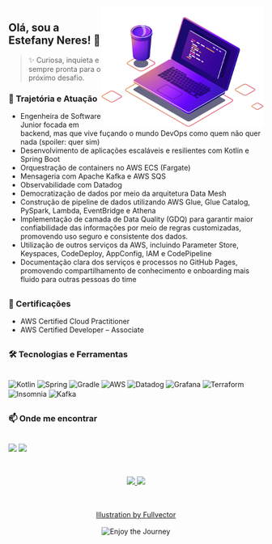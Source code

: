 <img src="banner/computer-illustration.png" width="320px" align="right" alt="notebook estefany">

## Olá, sou a Estefany Neres! 💜
  > ✨ Curiosa, inquieta e sempre pronta para o próximo desafio.


### 🚀 Trajetória e Atuação

- Engenheira de Software Junior focada em backend, mas que vive fuçando o mundo DevOps como quem não quer nada (spoiler: quer sim)
- Desenvolvimento de aplicações escaláveis e resilientes com Kotlin e Spring Boot
- Orquestração de containers no AWS ECS (Fargate)
- Mensageria com Apache Kafka e AWS SQS
- Observabilidade com Datadog
- Democratização de dados por meio da arquitetura Data Mesh
- Construção de pipeline de dados utilizando AWS Glue, Glue Catalog, PySpark, Lambda, EventBridge e Athena
- Implementação de camada de Data Quality (GDQ) para garantir maior confiabilidade das informações por meio de regras customizadas, promovendo uso seguro e consistente dos dados.
- Utilização de outros serviços da AWS, incluindo Parameter Store, Keyspaces, CodeDeploy, AppConfig, IAM e CodePipeline
- Documentação clara dos serviços e processos no GitHub Pages, promovendo compartilhamento de conhecimento e onboarding mais fluido para outras pessoas do time

##

### 🏅 Certificações

- AWS Certified Cloud Practitioner  
- AWS Certified Developer – Associate  

##

### 🛠️ Tecnologias e Ferramentas

<div align="left" style="display: inline_block"><br>
  <i class="devicon-illustrator-plain"></i>
  <img align="center" alt="Kotlin" height="50" width="50" src="https://cdn.jsdelivr.net/gh/devicons/devicon@latest/icons/kotlin/kotlin-original.svg">
  <img align="center" alt="Spring" height="50" width="50" src="https://cdn.jsdelivr.net/gh/devicons/devicon@latest/icons/spring/spring-original-wordmark.svg">   
  <img align="center" alt="Gradle" height="50" width="50" src="https://cdn.jsdelivr.net/gh/devicons/devicon@latest/icons/gradle/gradle-original.svg">
  <img align="center" alt="AWS" height="50" width="50" src="https://cdn.jsdelivr.net/gh/devicons/devicon@latest/icons/amazonwebservices/amazonwebservices-plain-wordmark.svg"> 
  <img align="center" alt="Datadog" height="50" width="50" src="https://cdn.worldvectorlogo.com/logos/datadog.svg">
  <img align="center" alt="Grafana" height="50" width="50" src="https://cdn.jsdelivr.net/gh/devicons/devicon@latest/icons/grafana/grafana-original.svg">
  <img align="center" alt="Terraform" height="50" width="50" src="https://cdn.jsdelivr.net/gh/devicons/devicon@latest/icons/terraform/terraform-original.svg">
  <img align="center" alt="Insomnia" height="50" width="50" src="https://cdn.jsdelivr.net/gh/devicons/devicon@latest/icons/insomnia/insomnia-original.svg">
  <img align="center" alt="Kafka" height="50" width="50" src="https://cdn.jsdelivr.net/gh/devicons/devicon@latest/icons/apachekafka/apachekafka-original.svg">          
           
</div>

##

### 📫 Onde me encontrar
 <br>
<div align="left"> 
  <a href = "mailto:estefanyyneres@gmail.com"><img src="https://img.shields.io/badge/-Gmail-D14836?style=for-the-badge&logo=gmail&logoColor=white" target="_blank"></a>
   <a href="https://www.linkedin.com/in/estefanyneres/" target="_blank"><img src="https://img.shields.io/badge/-LinkedIn-%230077B5?style=for-the-badge&logo=linkedin&logoColor=white" target="_blank"></a>
</div>
  
  ##
<br>
<div align="center">
  <a href="https://github.com/estefanyneres">
  <img height="140em" src="https://github-readme-stats.vercel.app/api?username=estefanyneres&theme=midnight-purple&include_all_commits=true&count_private=true"/>
  <img height="140em" src="https://github-readme-stats.vercel.app/api/top-langs/?username=estefanyneres&layout=compact&langs_count=16&theme=midnight-purple"/>
</div>

<br/>
  
 <br>
  
  <p align="center">
    <a href="https://br.freepik.com/fullvector">Illustration by Fullvector</a>
  </p>
  
   <p align="center">
   <img align="center" alt="Enjoy the Journey" src="https://64.media.tumblr.com/444e336c58f295647dc07fa173d0d60e/163f8ea9d5712aa4-e7/s500x750/27d93b81e0ff0e00e418d5497b09800826b3f9d3.gifv" width="400">
  </p>

